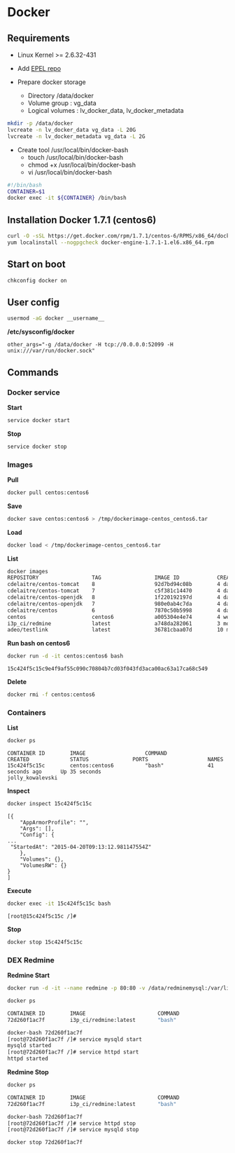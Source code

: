 # Docker
## Requirements
- Linux Kernel >= 2.6.32-431
- Add [EPEL repo](epel.md)

- Prepare docker storage
  - Directory /data/docker
  - Volume group : vg_data
  - Logical volumes : lv_docker_data, lv_docker_metadata
```bash
mkdir -p /data/docker
lvcreate -n lv_docker_data vg_data -L 20G
lvcreate -n lv_docker_metadata vg_data -L 2G
```

- Create tool /usr/local/bin/docker-bash
  - touch /usr/local/bin/docker-bash
  - chmod +x /usr/local/bin/docker-bash
  - vi /usr/local/bin/docker-bash
```bash
#!/bin/bash
CONTAINER=$1
docker exec -it ${CONTAINER} /bin/bash
```

## Installation Docker 1.7.1 (centos6)
```bash
curl -O -sSL https://get.docker.com/rpm/1.7.1/centos-6/RPMS/x86_64/docker-engine-1.7.1-1.el6.x86_64.rpm
yum localinstall --nogpgcheck docker-engine-1.7.1-1.el6.x86_64.rpm
```

## Start on boot
```bash
chkconfig docker on
```

## User config
```bash
usermod -aG docker __username__
```

**/etc/sysconfig/docker**
```
other_args="-g /data/docker -H tcp://0.0.0.0:52099 -H unix:///var/run/docker.sock"
```

## Commands
### Docker service
**Start**
```bash
service docker start
```

**Stop**
```bash
service docker stop
```

### Images
**Pull**
```bash
docker pull centos:centos6
```

**Save**
```bash
docker save centos:centos6 > /tmp/dockerimage-centos_centos6.tar
```

**Load**
```bash
docker load < /tmp/dockerimage-centos_centos6.tar
```

**List**
```bash
docker images
REPOSITORY                 TAG                 IMAGE ID            CREATED             VIRTUAL SIZE
cdelaitre/centos-tomcat    8                   92d7bd94c08b        4 days ago          438.8 MB
cdelaitre/centos-tomcat    7                   c5f381c14470        4 days ago          465 MB
cdelaitre/centos-openjdk   8                   1f220192197d        4 days ago          413 MB
cdelaitre/centos-openjdk   7                   980e0ab4c7da        4 days ago          438.2 MB
cdelaitre/centos           6                   7870c50b5998        4 days ago          223.5 MB
centos                     centos6             a005304e4e74        4 weeks ago         203.1 MB
i3p_ci/redmine             latest              a748da282061        3 months ago        1.345 GB
adeo/testlink              latest              36781cbaa07d        10 months ago       687.6 MB
```

**Run bash on centos6**
```bash
docker run -d -it centos:centos6 bash
```
```
15c424f5c15c9e4f9af55c090c70804b7cd03f043fd3aca00ac63a17ca68c549
```

**Delete**
```bash
docker rmi -f centos:centos6
```

### Containers
**List**
```bash
docker ps
```
```
CONTAINER ID        IMAGE                   COMMAND             CREATED             STATUS              PORTS                   NAMES
15c424f5c15c        centos:centos6          "bash"              41 seconds ago      Up 35 seconds                               jolly_kowalevski
```

**Inspect**
```bash
docker inspect 15c424f5c15c
```
```
[{
    "AppArmorProfile": "",
    "Args": [],
    "Config": {
...
 "StartedAt": "2015-04-20T09:13:12.981147554Z"
    },
    "Volumes": {},
    "VolumesRW": {}
}
]
```

**Execute**
```bash
docker exec -it 15c424f5c15c bash
```
```
[root@15c424f5c15c /]#
```

**Stop**
```bash
docker stop 15c424f5c15c
```

### DEX Redmine

**Redmine Start**
```bash
docker run -d -it --name redmine -p 80:80 -v /data/redminemysql:/var/lib/mysql -v /data/redmine:/var/lib/redmine i3p_ci/redmine bash

docker ps

CONTAINER ID        IMAGE                       COMMAND                CREATED             STATUS              PORTS                             NAMES
72d260f1ac7f        i3p_ci/redmine:latest       "bash"                 2 weeks ago         Up 2 weeks          0.0.0.0:80->80/tcp             redmine    

docker-bash 72d260f1ac7f
[root@72d260f1ac7f /]# service mysqld start
mysqld started
[root@72d260f1ac7f /]# service httpd start
httpd started
```

**Redmine Stop**
```bash
docker ps

CONTAINER ID        IMAGE                       COMMAND                CREATED             STATUS              PORTS                             NAMES
72d260f1ac7f        i3p_ci/redmine:latest       "bash"                 2 weeks ago         Up 2 weeks          0.0.0.0:80->80/tcp             redmine    

docker-bash 72d260f1ac7f
[root@72d260f1ac7f /]# service httpd stop
[root@72d260f1ac7f /]# service mysqld stop

docker stop 72d260f1ac7f
```
